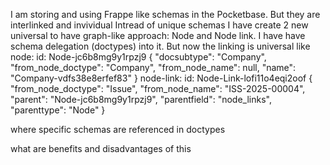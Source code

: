 


I am storing and using Frappe like schemas in the Pocketbase. But they are interlinked and invividual
Intread of unique schemas I have create 2 new universal to have graph-like approach:
Node and Node link. I have have  schema delegation (doctypes) into it. But now the linking is universal like
node:
id: Node-jc6b8mg9y1rpzj9
{
  "docsubtype": "Company",
  "from_node_doctype": "Company",
  "from_node_name": null,
  "name": "Company-vdfs38e8erfef83"
}
node-link:
id: Node-Link-lofi11o4eqi2oof
{
  "from_node_doctype": "Issue",
  "from_node_name": "ISS-2025-00004",
  "parent": "Node-jc6b8mg9y1rpzj9",
  "parentfield": "node_links",
  "parenttype": "Node"
}

where specific schemas are referenced in doctypes

what are benefits and disadvantages of this 




 
